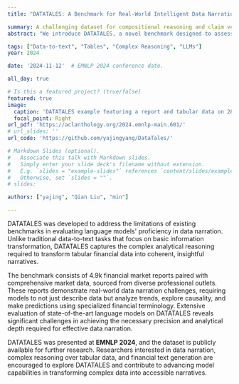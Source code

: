 ```yaml
---
title: "DATATALES: A Benchmark for Real-World Intelligent Data Narration"

summary: A challenging dataset for compositional reasoning and claim verification on scientific tables.
abstract: "We introduce DATATALES, a novel benchmark designed to assess the proficiency of language models in data narration, a task crucial for transforming complex tabular data into accessible narratives. Existing benchmarks often fall short in capturing the requisite analytical complexity for practical applications. DATATALES addresses this gap by offering 4.9k financial reports paired with corresponding market data, showcasing the demand for models to create clear narratives and analyze large datasets while understanding specialized terminology in the field. Our findings highlight the significant challenge that language models face in achieving the necessary precision and analytical depth for proficient data narration, suggesting promising avenues for future model development and evaluation methodologies."

tags: ["Data-to-text", "Tables", "Complex Reasoning", "LLMs"]
year: 2024

date: '2024-11-12'  # EMNLP 2024 conference date.

all_day: true

# Is this a featured project? (true/false)
featured: true
image:
  caption: 'DATATALES example featuring a report and tabular data on 28 equity market entities, with 7 columns.'
  focal_point: Right
url_pdf: 'https://aclanthology.org/2024.emnlp-main.601/'
# url_slides: ''
url_code: 'https://github.com/yajingyang/DataTales/'

# Markdown Slides (optional).
#   Associate this talk with Markdown slides.
#   Simply enter your slide deck's filename without extension.
#   E.g. `slides = "example-slides"` references `content/slides/example-slides.md`.
#   Otherwise, set `slides = ""`.
# slides:

authors: ["yajing", "Qian Liu", "min"]

---
```

DATATALES was developed to address the limitations of existing benchmarks in evaluating language models' proficiency in data narration. Unlike traditional data-to-text tasks that focus on basic information transformation, DATATALES captures the complex analytical reasoning required to transform tabular financial data into coherent, insightful narratives.

The benchmark consists of 4.9k financial market reports paired with comprehensive market data, sourced from diverse professional outlets. These reports demonstrate real-world data narration challenges, requiring models to not just describe data but analyze trends, explore causality, and make predictions using specialized financial terminology. Extensive evaluation of state-of-the-art language models on DATATALES reveals significant challenges in achieving the necessary precision and analytical depth required for effective data narration.

DATATALES was presented at **EMNLP 2024**, and the dataset is publicly available for further research. Researchers interested in data narration, complex reasoning over tabular data, and financial text generation are encouraged to explore DATATALES and contribute to advancing model capabilities in transforming complex data into accessible narratives.